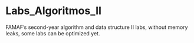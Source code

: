 # Labs_Algoritmos_II
FAMAF’s second-year algorithm and data structure II labs, without memory leaks, some labs can be optimized yet.
